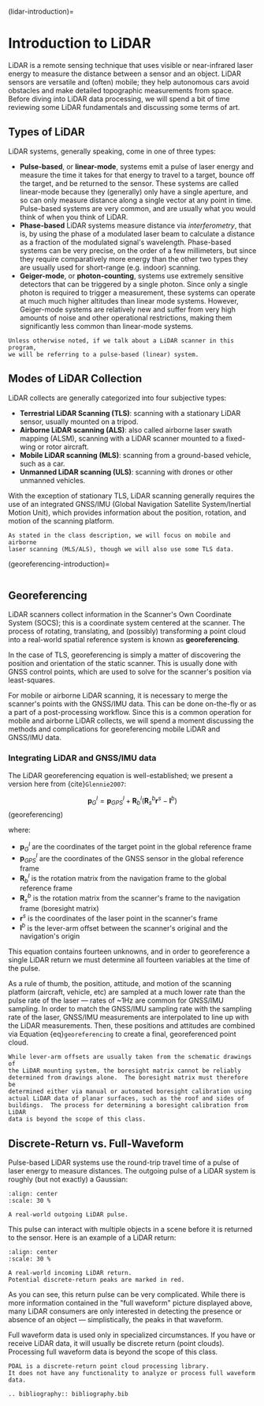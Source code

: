 (lidar-introduction)=

# Introduction to LiDAR

LiDAR is a remote sensing technique that uses visible or near-infrared laser
energy to measure the distance between a sensor and an object.  LiDAR sensors
are versatile and (often) mobile; they help autonomous cars avoid obstacles and
make detailed topographic measurements from space.  Before diving into LiDAR
data processing, we will spend a bit of time reviewing some LiDAR fundamentals
and discussing some terms of art.

## Types of LiDAR

LiDAR systems, generally speaking, come in one of three types:

- **Pulse-based**, or **linear-mode**, systems emit a pulse of laser energy and
  measure the time it takes for that energy to travel to a target, bounce off
  the target, and be returned to the sensor.  These systems are called
  linear-mode because they (generally) only have a single aperture, and so can
  only measure distance along a single vector at any point in time.
  Pulse-based systems are very common, and are usually what you would think of
  when you think of LiDAR.
- **Phase-based** LiDAR systems measure distance via *interferometry*, that is,
  by using the phase of a modulated laser beam to calculate a distance as a
  fraction of the modulated signal's wavelength.  Phase-based systems can be
  very precise, on the order of a few millimeters, but since they require
  comparatively more energy than the other two types they are usually used for
  short-range (e.g. indoor) scanning.
- **Geiger-mode**, or **photon-counting**, systems use extremely sensitive
  detectors that can be triggered by a single photon.
  Since only a single photon is required to trigger a measurement, these
  systems can operate at much much higher altitudes than linear mode systems.
  However, Geiger-mode systems are relatively new and suffer from very high
  amounts of noise and other operational restrictions, making them
  significantly less common than linear-mode systems.

```{note}
Unless otherwise noted, if we talk about a LiDAR scanner in this program,
we will be referring to a pulse-based (linear) system.
```

## Modes of LiDAR Collection

LiDAR collects are generally categorized into four subjective types:

- **Terrestrial LiDAR Scanning (TLS)**: scanning with a stationary LiDAR
  sensor, usually mounted on a tripod.
- **Airborne LiDAR scanning (ALS)**: also called airborne laser swath mapping
  (ALSM), scanning with a LiDAR scanner mounted to a fixed-wing or rotor
  aircraft.
- **Mobile LiDAR scanning (MLS)**: scanning from a ground-based vehicle, such
  as a car.
- **Unmanned LiDAR scanning (ULS)**: scanning with drones or other unmanned
  vehicles.

With the exception of stationary TLS, LiDAR scanning generally requires the use
of an integrated GNSS/IMU (Global Navigation Satellite System/Inertial Motion
Unit), which provides information about the position, rotation, and motion of
the scanning platform.

```{note}
As stated in the class description, we will focus on mobile and airborne
laser scanning (MLS/ALS), though we will also use some TLS data.
```

(georeferencing-introduction)=

```{index} georeferencing, GNSS/IMU, SOCS
```

## Georeferencing

LiDAR scanners collect information in the Scanner's Own Coordinate System
(SOCS); this is a coordinate system centered at the scanner.  The process of
rotating, translating, and (possibly) transforming a point cloud into a
real-world spatial reference system is known as **georeferencing**.

In the case of TLS, georeferencing is simply a matter of discovering the
position and orientation of the static scanner.  This is usually done with GNSS
control points, which are used to solve for the scanner's position via
least-squares.

For mobile or airborne LiDAR scanning, it is necessary to merge the scanner's
points with the GNSS/IMU data.  This can be done on-the-fly or as a part of a
post-processing workflow.  Since this is a common operation for mobile and
airborne LiDAR collects, we will spend a moment discussing the methods and
complications for georeferencing mobile LiDAR and GNSS/IMU data.

### Integrating LiDAR and GNSS/IMU data

The LiDAR georeferencing equation is well-established; we present a version
here from {cite}`Glennie2007`:

$$
\mathbf{p}^l_G = \mathbf{p}^l_{GPS} + \mathbf{R}^l_b \left( \mathbf{R}^b_s \mathbf{r}^s - \mathbf{l}^b \right)
$$ (georeferencing)

where:

- $\mathbf{p}^l_G$ are the coordinates of the target point in the global reference frame
- $\mathbf{p}^l_{GPS}$ are the coordinates of the GNSS sensor in the global reference frame
- $\mathbf{R}^l_b$ is the rotation matrix from the navigation frame to the global reference frame
- $\mathbf{R}^b_s$ is the rotation matrix from the scanner's frame to the navigation frame (boresight matrix)
- $\mathbf{r}^s$ is the coordinates of the laser point in the scanner's frame
- $\mathbf{l}^b$ is the lever-arm offset between the scanner's original and the navigation's origin

This equation contains fourteen unknowns, and in order to georeference a single
LiDAR return we must determine all fourteen variables at the time of the pulse.

As a rule of thumb, the position, attitude, and motion of the scanning platform
(aircraft, vehicle, etc) are sampled at a much lower rate than the pulse rate
of the laser — rates of ~1Hz are common for GNSS/IMU sampling.  In order to
match the GNSS/IMU sampling rate with the sampling rate of the laser, GNSS/IMU
measurements are interpolated to line up with the LiDAR measurements.  Then,
these positions and attitudes are combined via Equation {eq}`georeferencing` to
create a final, georeferenced point cloud.

```{note}
While lever-arm offsets are usually taken from the schematic drawings of
the LiDAR mounting system, the boresight matrix cannot be reliably
determined from drawings alone.  The boresight matrix must therefore be
determined either via manual or automated boresight calibration using
actual LiDAR data of planar surfaces, such as the roof and sides of
buildings.  The process for determining a boresight calibration from LiDAR
data is beyond the scope of this class.
```

## Discrete-Return vs. Full-Waveform

Pulse-based LiDAR systems use the round-trip travel time of a pulse of laser
energy to measure distances.  The outgoing pulse of a LiDAR system is roughly
(but not exactly) a Gaussian:

```{figure} images/reference-pulse.png
:align: center
:scale: 30 %

A real-world outgoing LiDAR pulse.
```

This pulse can interact with multiple objects in a scene before it is returned to the sensor.
Here is an example of a LiDAR return:

```{figure} images/return-pulse.png
:align: center
:scale: 30 %

A real-world incoming LiDAR return.
Potential discrete-return peaks are marked in red.
```

As you can see, this return pulse can be very complicated.  While there is more
information contained in the "full waveform" picture displayed above, many
LiDAR consumers are only interested in detecting the presence or absence of an
object — simplistically, the peaks in that waveform.

Full waveform data is used only in specialized circumstances.  If you have or
receive LiDAR data, it will usually be discrete return (point clouds).
Processing full waveform data is beyond the scope of this class.

```{note}
PDAL is a discrete-return point cloud processing library.
It does not have any functionality to analyze or process full waveform data.
```

```{eval-rst}
.. bibliography:: bibliography.bib
```
